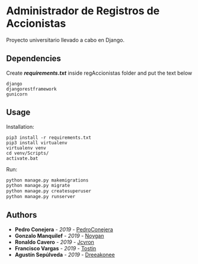 # Administrador de Registros de Accionistas

Proyecto universitario llevado a cabo en Django.

## Dependencies
Create _**requirements.txt**_ inside regAccionistas folder and put the text below
```text
django
djangorestframework
gunicorn
```

## Usage
Installation:
```shell
pip3 install -r requirements.txt
pip3 install virtualenv
virtualenv venv
cd venv/Scripts/
activate.bat
```

Run:
```python
python manage.py makemigrations
python manage.py migrate
python manage.py createsuperuser
python manage.py runserver
```

## Authors
* **Pedro Conejera** - *2019* - [PedroConejera](https://github.com/PedroConejera)
* **Gonzalo Manquilef** - *2019* - [Noygan](https://github.com/Noygan)
* **Ronaldo Cavero** - *2019* - [Jcvron](https://github.com/jcvron)
* **Francisco Vargas** - *2019* - [Tostin](https://github.com/Tostin)
* **Agustín Sepúlveda** - *2019* - [Dreeakonee](https://github.com/Dreeakonee)
